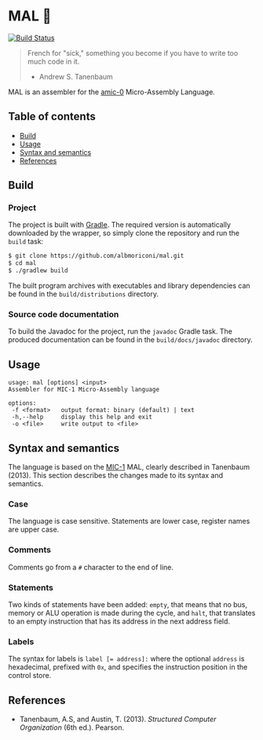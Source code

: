 # MAL 🤒

[![Build Status](https://travis-ci.com/albmoriconi/mal.svg?token=YSE4xmZpZB4FSHR7YHVu&branch=master)](https://travis-ci.com/albmoriconi/mal)

> French for "sick," something you become if you have to write too much code in it.
> - Andrew S. Tanenbaum

MAL is an assembler for the [amic-0](https://github.com/albmoriconi/amic-0) Micro-Assembly Language.

## Table of contents

* [Build](#build)
* [Usage](#usage)
* [Syntax and semantics](#syntax-and-semantics)
* [References](#references)

## Build

### Project

The project is built with [Gradle](https://gradle.org). The required version is
automatically downloaded by the wrapper, so simply clone the repository and run
the `build` task:

```sh
$ git clone https://github.com/albmoriconi/mal.git
$ cd mal
$ ./gradlew build
```

The built program archives with executables and library dependencies can be
found in the `build/distributions` directory.

### Source code documentation

To build the Javadoc for the project, run the `javadoc` Gradle task. The
produced documentation can be found in the `build/docs/javadoc` directory.

## Usage

```
usage: mal [options] <input>
Assembler for MIC-1 Micro-Assembly language

options:
 -f <format>   output format: binary (default) | text
 -h,--help     display this help and exit
 -o <file>     write output to <file>
 ```
 
## Syntax and semantics

The language is based on the [MIC-1](https://en.wikipedia.org/wiki/MIC-1) MAL,
clearly described in Tanenbaum (2013). This section describes the changes made
to its syntax and semantics.

### Case

The language is case sensitive. Statements are lower case, register names are
upper case.

### Comments

Comments go from a `#` character to the end of line.

### Statements

Two kinds of statements have been added: `empty`, that means that no bus, memory
or ALU operation is made during the cycle, and `halt`, that translates to an
empty instruction that has its address in the next address field.

### Labels

The syntax for labels is `label [= address]:` where the optional `address` is
hexadecimal, prefixed with `0x`, and specifies the instruction position in the
control store.

## References

* Tanenbaum, A.S, and Austin, T. (2013). *Structured Computer Organization* (6th
  ed.). Pearson.
